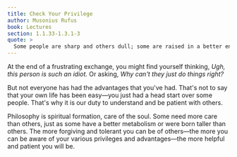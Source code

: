 ```yaml
---
title: Check Your Privilege
author: Musonius Rufus
book: Lectures
section: 1.1.33-1.3.1-3
quote: >
  Some people are sharp and others dull; some are raised in a better environment, others in worse, the latter, having inferior habits and nurture, will require more by way of proof and careful instruction to master these teachings and to be formed by them—in the same way that bodies in a bad state must be given a great deal of care when perfect health is sought.
---
```


At the end of a frustrating exchange, you might find yourself thinking, _Ugh, this person is such an idiot._ Or asking, _Why can't they just do things right?_

But not everyone has had the advantages that you've had. That's not to say that your own life has been easy—you just had a head start over some people. That's why it is our duty to understand and be patient with others.

Philosophy is spiritual formation, care of the soul. Some need more care than others, just as some have a better metabolism or were born taller than others. The more forgiving and tolerant you can be of others—the more you can be aware of your various privileges and advantages—the more helpful and patient you will be.
